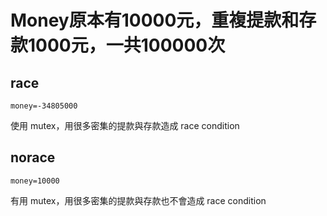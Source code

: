 # Money原本有10000元，重複提款和存款1000元，一共100000次
## race
```
money=-34805000
```
使用 mutex，用很多密集的提款與存款造成 race condition
## norace
```
money=10000
```
有用 mutex，用很多密集的提款與存款也不會造成 race condition